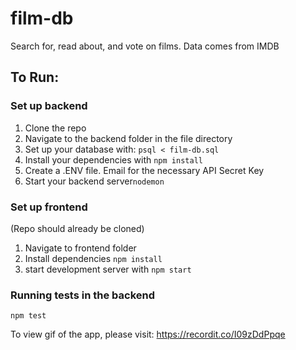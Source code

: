 # film-db
Search for, read about, and vote on films. Data comes from IMDB


## To Run:

### Set up backend
1. Clone the repo
2. Navigate to the backend folder in the file directory
3.  Set up your database with: `psql < film-db.sql`
4.  Install your dependencies with `npm install`
5.  Create a .ENV file. Email for the necessary API Secret Key
6.  Start your backend server`nodemon`

### Set up frontend
(Repo should already be cloned)
1. Navigate to frontend folder
2. Install dependencies `npm install`
3. start development server with `npm start`

### Running tests in the backend
`npm test`

To view  gif of the app, please visit: https://recordit.co/I09zDdPpqe
